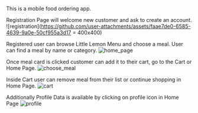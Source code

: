 This is a mobile food ordering app. 

Registration Page will welcome new customer and ask to create an account.
![registration](https://github.com/user-attachments/assets/faae7de0-6585-4639-9a0e-50cf955a3d17 = 400x400)

Registered user can browse Little Lemon Menu and choose a meal. User can find a meal by name or category.
![home_page](https://github.com/user-attachments/assets/b370e7ba-adf1-4cb1-aebb-38939a74b798)

Once meal card is clicked customer can add it to their cart, go to the Cart or Home Page.
![choose_meal](https://github.com/user-attachments/assets/b9dcf98b-8d28-45ba-a064-172d38a2424b)

Inside Cart user can remove meal from their list or continue shopping in Home Page.
![cart](https://github.com/user-attachments/assets/e8c66162-147f-448e-8a20-d0b32fda2dbf)


Additionally Profile Data is available by clicking on profile icon in Home Page
![profile](https://github.com/user-attachments/assets/75dcc11d-4949-4021-a4a6-792010699ab2)
